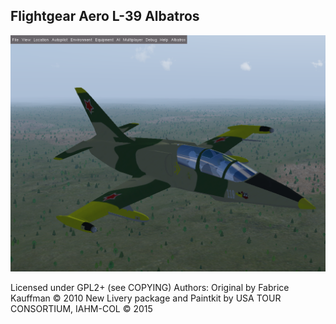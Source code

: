 Flightgear Aero L-39 Albatros
------------------------------

![119](https://raw.githubusercontent.com/FGMEMBERS/l39/master/l39-119.png)

Licensed under GPL2+ (see COPYING)
Authors: Original by  Fabrice Kauffman :copyright: 2010
New Livery package and Paintkit by USA TOUR CONSORTIUM, IAHM-COL :copyright:
2015

